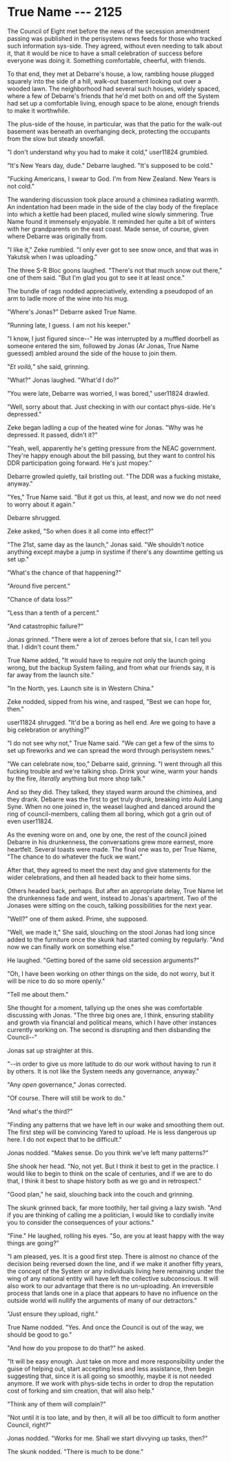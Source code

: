 # True Name --- 2125

The Council of Eight met before the news of the secession amendment passing was published in the perisystem news feeds for those who tracked such information sys-side. They agreed, without even needing to talk about it, that it would be nice to have a small celebration of success before everyone was doing it. Something comfortable, cheerful, with friends.

To that end, they met at Debarre's house, a low, rambling house plugged squarely into the side of a hill, walk-out basement looking out over a wooded lawn. The neighborhood had several such houses, widely spaced, where a few of Debarre's friends that he'd met both on and off the System had set up a comfortable living, enough space to be alone, enough friends to make it worthwhile.

The plus-side of the house, in particular, was that the patio for the walk-out basement was beneath an overhanging deck, protecting the occupants from the slow but steady snowfall.

"I don't understand why you had to make it cold," user11824 grumbled.

"It's New Years day, dude." Debarre laughed. "It's supposed to be cold."

"Fucking Americans, I swear to God. I'm from New Zealand. New Years is not cold."

The wandering discussion took place around a chiminea radiating warmth. An indentation had been made in the side of the clay body of the fireplace into which a kettle had been placed, mulled wine slowly simmering. True Name found it immensely enjoyable. It reminded her quite a bit of winters with her grandparents on the east coast. Made sense, of course, given where Debarre was originally from.

"I like it," Zeke rumbled. "I only ever got to see snow once, and that was in Yakutsk when I was uploading."

The three S-R Bloc goons laughed. "There's not that much snow out there," one of them said. "But I'm glad you got to see it at least once."

The bundle of rags nodded appreciatively, extending a pseudopod of an arm to ladle more of the wine into his mug.

"Where's Jonas?" Debarre asked True Name.

"Running late, I guess. I am not his keeper."

"I know, I just figured since--" He was interrupted by a muffled doorbell as someone entered the sim, followed by Jonas (Ar Jonas, True Name guessed) ambled around the side of the house to join them.

"*Et voilà,*" she said, grinning.

"What?" Jonas laughed. "What'd I do?"

"You were late, Debarre was worried, I was bored," user11824 drawled.

"Well, sorry about that. Just checking in with our contact phys-side. He's depressed."

Zeke began ladling a cup of the heated wine for Jonas. "Why was he depressed. It passed, didn't it?"

"Yeah, well, apparently he's getting pressure from the NEAC government. They're happy enough about the bill passing, but they want to control his DDR participation going forward. He's just mopey."

Debarre growled quietly, tail bristling out. "The DDR was a fucking mistake, anyway."

"Yes," True Name said. "But it got us this, at least, and now we do not need to worry about it again."

Debarre shrugged.

Zeke asked, "So when does it all come into effect?"

"The 21st, same day as the launch," Jonas said. "We shouldn't notice anything except maybe a jump in systime if there's any downtime getting us set up."

"What's the chance of that happening?"

"Around five percent."

"Chance of data loss?"

"Less than a tenth of a percent."

"And catastrophic failure?"

Jonas grinned. "There were a lot of zeroes before that six, I can tell you that. I didn't count them."

True Name added, "It would have to require not only the launch going wrong, but the backup System failing, and from what our friends say, it is far away from the launch site."

"In the North, yes. Launch site is in Western China."

Zeke nodded, sipped from his wine, and rasped, "Best we can hope for, then."

user11824 shrugged. "It'd be a boring as hell end. Are we going to have a big celebration or anything?"

"I do not see why not," True Name said. "We can get a few of the sims to set up fireworks and we can spread the word through perisystem news."

"We can celebrate now, too," Debarre said, grinning. "I went through all this fucking trouble and we're talking shop. Drink your wine, warm your hands by the fire, *literally* anything but more shop talk."

And so they did. They talked, they stayed warm around the chiminea, and they drank. Debarre was the first to get truly drunk, breaking into Auld Lang Syne. When no one joined in, the weasel laughed and danced around the ring of council-members, calling them all boring, which got a grin out of even user11824.

As the evening wore on and, one by one, the rest of the council joined Debarre in his drunkenness, the conversations grew more earnest, more heartfelt. Several toasts were made. The final one was to, per True Name, "The chance to do whatever the fuck we want."

After that, they agreed to meet the next day and give statements for the wider celebrations, and then all headed back to their home sims.

Others headed back, perhaps. But after an appropriate delay, True Name let the drunkenness fade and went, instead to Jonas's apartment. Two of the Jonases were sitting on the couch, talking possibilities for the next year.

"Well?" one of them asked. Prime, she supposed.

"Well, we made it," She said, slouching on the stool Jonas had long since added to the furniture once the skunk had started coming by regularly. "And now we can finally work on something else."

He laughed. "Getting bored of the same old secession arguments?"

"Oh, I have been working on other things on the side, do not worry, but it will be nice to do so more openly."

"Tell me about them."

She thought for a moment, tallying up the ones she was comfortable discussing with Jonas. "The three big ones are, I think, ensuring stability and growth via financial and political means, which I have other instances currently working on. The second is disrupting and then disbanding the Council--"

Jonas sat up straighter at this.

"--in order to give us more latitude to do our work without having to run it by others. It is not like the System needs any governance, anyway."

"Any *open* governance," Jonas corrected.

"Of course. There will still be work to do."

"And what's the third?"

"Finding any patterns that we have left in our wake and smoothing them out. The first step will be convincing Yared to upload. He is less dangerous up here. I do not expect that to be difficult."

Jonas nodded. "Makes sense. Do you think we've left many patterns?"

She shook her head. "No, not yet. But I think it best to get in the practice. I would like to begin to think on the scale of centuries, and if we are to do that, I think it best to shape history both as we go and in retrospect."

"Good plan," he said, slouching back into the couch and grinning.

The skunk grinned back, far more toothily, her tail giving a lazy swish. "And if you are thinking of calling me a politician, I would like to cordially invite you to consider the consequences of your actions."

"Fine." He laughed, rolling his eyes. "So, are you at least happy with the way things are going?"

"I am pleased, yes. It is a good first step. There is almost no chance of the decision being reversed down the line, and if we make it another fifty years, the concept of the System or any individuals living here remaining under the wing of any national entity will have left the collective subconscious. It will also work to our advantage that there is no un-uploading. An irreversible process that lands one in a place that appears to have no influence on the outside world will nullify the arguments of many of our detractors."

"Just ensure they upload, right."

True Name nodded. "Yes. And once the Council is out of the way, we should be good to go."

"And how do you propose to do that?" he asked.

"It will be easy enough. Just take on more and more responsibility under the guise of helping out, start accepting less and less assistance, then begin suggesting that, since it is all going so smoothly, maybe it is not needed anymore. If we work with phys-side techs in order to drop the reputation cost of forking and sim creation, that will also help."

"Think any of them will complain?"

"Not until it is too late, and by then, it will all be too difficult to form another Council, right?"

Jonas nodded. "Works for me. Shall we start divvying up tasks, then?"

The skunk nodded. "There is much to be done."
